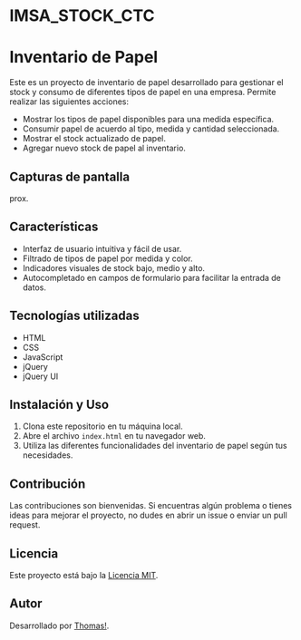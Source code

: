 # IMSA_STOCK_CTC

# Inventario de Papel

Este es un proyecto de inventario de papel desarrollado para gestionar el stock y consumo de diferentes tipos de papel en una empresa. Permite realizar las siguientes acciones:

- Mostrar los tipos de papel disponibles para una medida específica.
- Consumir papel de acuerdo al tipo, medida y cantidad seleccionada.
- Mostrar el stock actualizado de papel.
- Agregar nuevo stock de papel al inventario.

## Capturas de pantalla

prox.

## Características

- Interfaz de usuario intuitiva y fácil de usar.
- Filtrado de tipos de papel por medida y color.
- Indicadores visuales de stock bajo, medio y alto.
- Autocompletado en campos de formulario para facilitar la entrada de datos.

## Tecnologías utilizadas

- HTML
- CSS
- JavaScript
- jQuery
- jQuery UI

## Instalación y Uso

1. Clona este repositorio en tu máquina local.
2. Abre el archivo `index.html` en tu navegador web.
3. Utiliza las diferentes funcionalidades del inventario de papel según tus necesidades.

## Contribución

Las contribuciones son bienvenidas. Si encuentras algún problema o tienes ideas para mejorar el proyecto, no dudes en abrir un issue o enviar un pull request.

## Licencia

Este proyecto está bajo la [Licencia MIT](LICENSE).

## Autor

Desarrollado por [Thomas!]([https://github.com/tu-usuario](https://github.com/ThomasCasco)).

